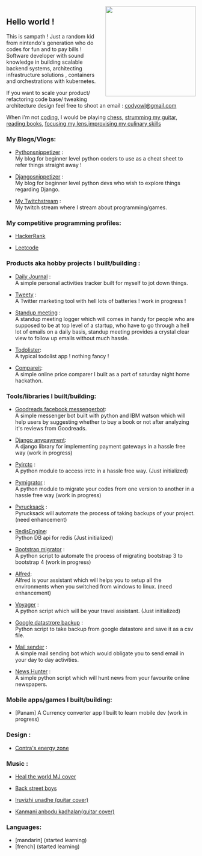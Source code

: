 <img align="right" width="240" height="240" src="https://user-images.githubusercontent.com/9798362/76055603-1c24d680-5f9a-11ea-8487-4c037f016081.jpg">



## Hello world !

This is sampath ! Just a random kid from nintendo's generation who do codes for fun and to pay bills ! Software developer with sound knowledge in building scalable backend systems, architecting infrastructure solutions , containers and orchestrations with kubernetes.

If you want to scale your product/ refactoring code base/ tweaking architecture design feel free to shoot an email : codyowl@gmail.com

When i'm not [coding](https://github.com/codyowl), I would be playing [chess](https://lichess.org/@/codyowl), [strumming my guitar](https://soundcloud.com/sampath-here), [reading books](https://www.goodreads.com/user/show/57002151-sampath-kumar), [focusing my lens](https://www.flickr.com/photos/183273200@N08/),[improvising my culinary skills](https://in.pinterest.com/mesampathhere/my-culinary-skills/)


### My Blogs/Vlogs:
 - [Pythonsnippetizer](https://pythonsnippetizer.com/) : <br/>
   My blog for beginner level python coders to use as a cheat sheet to refer things straight away !
   
 - [Djangosnippetizer](https://djangosnippetizer.wordpress.com/) : <br/>
   My blog for beginner level python devs who wish to explore things regarding Django.  
 
 - [My Twitchstream](https://www.twitch.tv/codyowl) : <br/>
   My twitch stream where I stream about programming/games.

### My competitive programming profiles:
 - [HackerRank](https://www.hackerrank.com/mesampathhere)

 - [Leetcode](https://leetcode.com/codyowl/)

### Products aka hobby projects I built/building : 
 - [Daily Journal](http://dailyjournal-demo.herokuapp.com/) : <br/>
   A simple personal activities tracker built for myself to jot down things.

 - [Tweety](https://github.com/codyowl/tweety) : <br/>
   A Twitter marketing tool with hell lots of batteries ! work in progress !

 - [Standup meeting](https://github.com/codyowl/standupmeeting) : <br/>
   A standup meeting logger which will comes in handy for people who are supposed to be at top level of a startup, who have to go through a hell lot of emails on a daily basis, standup meeting provides a crystal clear view to follow up emails without much hassle.
   
 - [Todolister](https://github.com/codyowl/todolister): <br/>
   A typical todolist app ! nothing fancy !
   
 - [Compareit](https://github.com/codyowl/compareit): <br/>
   A simple online price comparer I built as a part of saturday night home hackathon. 
   
### Tools/libraries I built/building:
 - [Goodreads facebook messengerbot](https://github.com/codyowl/fb-messenger-bot-dev): <br/>
   A simple messenger bot built with python and IBM watson which will help users by suggesting whether to buy a book or not after analyzing it's reviews from Goodreads.
   
 - [Django anypayment](https://github.com/codyowl/django-anypayment): <br/>
   A django library for implementing payment gateways in a hassle free way (work in progress)
   
 - [Pyirctc](https://github.com/codyowl/pyirctc) : <br/>
   A python module to access irctc in a hassle free way. (Just initialized)
   
 - [Pymigrator](https://github.com/codyowl/pymigrator) : <br/>
   A python module to migrate your codes from one version to another in a hassle free way (work in progress)
   
 - [Pyrucksack](https://github.com/codyowl/pyrucksack) : <br/>
   Pyrucksack will automate the process of taking backups of your project. (need enhancement)
   
 - [RedisEngine](https://github.com/codyowl/RedisEngine): <br/>
   Python DB api for redis (Just initialized)
   
 - [Bootstrap migrator](https://github.com/codyowl/bootstrap-migrator) : <br/>
   A python script to automate the process of migrating bootstrap 3 to bootstrap 4  (work in progress)
   
 - [Alfred](https://github.com/codyowl/alfred): <br/>
   Alfred is your assistant which will helps you to setup all the environments when you switched from windows to linux. (need enhancement)
   
  - [Voyager](https://github.com/codyowl/voyager) : <br/>
   A python script which will be your travel assistant. (Just initialized)
   
  - [Google datastrore backup](https://github.com/codyowl/googledatastorebackup) : <br/>
   Python script to take backup from google datastore and save it as a csv file. 
   
  - [Mail sender](https://github.com/codyowl/mail-sender-bot) : <br/>
   A simple mail sending bot which would obligate you to send email in your day to day activities. 
   
  - [News Hunter](https://github.com/codyowl/news-hunter) : <br/>
   A simple python script which will hunt news from your favourite online newspapers.
   
### Mobile apps/games I built/building:

  - [Panam] 
   A Currency converter app I built to learn mobile dev (work in progress)
   
### Design :

   - [Contra's energy zone](https://dribbble.com/shots/15096378-Pixel-art-practise-Contra-s-energy-zone?utm_source=Clipboard_Shot&utm_campaign=codyowl&utm_content=Pixel%20art%20practise%20-%20Contra's%20energy%20zone&utm_medium=Social_Share)   
   
### Music :
   
 - [Heal the world MJ cover](https://soundcloud.com/sampath-here/heal-the-world-michael-jackson)
 
 - [Back street boys](https://soundcloud.com/sampath-here/as-long-as-back-street-boys)
 
 - [Iruvizhi unadhe (guitar cover)](https://soundcloud.com/sampath-here/iruvizhiunathe)
 
 - [Kanmani anbodu kadhalan(guitar cover)](https://soundcloud.com/sampath-here/kanmani-anbodu-guitar-raw-cover)

### Languages:

 - [mandarin] (started learning)
 - [french] (started learning)
